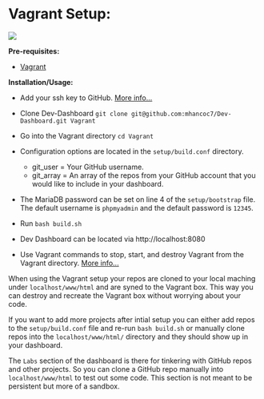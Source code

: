 # Vagrant Setup:

<img src="https://raw.githubusercontent.com/mhancoc7/Dev-Dashboard/master/docs/assets/vagrant-dashboard.png"/>

**Pre-requisites:**

- [Vagrant](https://www.vagrantup.com/docs/cli/)

**Installation/Usage:**

- Add your ssh key to GitHub. [More info...](https://help.github.com/en/articles/about-ssh)

- Clone Dev-Dashboard `git clone git@github.com:mhancoc7/Dev-Dashboard.git Vagrant`

- Go into the Vagrant directory `cd Vagrant`

- Configuration options are located in the `setup/build.conf` directory.
  - git_user = Your GitHub username.
  - git_array = An array of the repos from your GitHub account that you would like to include in your dashboard.

- The MariaDB password can be set on line 4 of the `setup/bootstrap` file. The default username is `phpmyadmin` and the default password is `12345`.

- Run `bash build.sh`

- Dev Dashboard can be located via http://localhost:8080

- Use Vagrant commands to stop, start, and destroy Vagrant from the Vagrant directory. [More info...](https://www.vagrantup.com/docs/cli/)

When using the Vagrant setup your repos are cloned to your local maching under `localhost/www/html` and are syned to the Vagrant box. This way you can destroy and recreate the Vagrant box without worrying about your code. 

If you want to add more projects after intial setup you can either add repos to the `setup/build.conf` file and re-run `bash build.sh` or manually clone repos into the `localhost/www/html/` directory and they should show up in your dashboard.

The `Labs` section of the dashboard is there for tinkering with GitHub repos and other projects. So you can clone a GitHub repo manually into `localhost/www/html` to test out some code. This section is not meant to be persistent but more of a sandbox.
